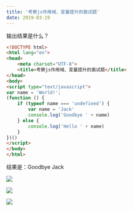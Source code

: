 ```yaml
---
title: '考察js作用域、变量提升的面试题'
date: 2019-03-19
---   
```

输出结果是什么？

```html
<!DOCTYPE html>    
<html lang="en">    
<head>    
    <meta charset="UTF-8">    
    <title>考察js作用域、变量提升的面试题</title>  
</head>    
<body>  
<script type="text/javascript">
var name = 'World!';
(function () {
    if (typeof name === 'undefined') {
        var name = 'Jack'
        console.log('Goodbye ' + name)
    } else {
        console.log('Hello ' + name)
    }
})()
</script>      
</body>    
</html>
```

结果是：Goodbye Jack

![](https://img-blog.csdnimg.cn/20190319120057257.png?x-oss-processimage/watermark,type_ZmFuZ3poZW5naGVpdGk,shadow_10,text_aHR0cHM6Ly9ibG9nLmNzZG4ubmV0L3h1dG9uZ2Jhbw,size_16,color_FFFFFF,t_70)

![](https://img-blog.csdnimg.cn/20190319120039909.png?x-oss-processimage/watermark,type_ZmFuZ3poZW5naGVpdGk,shadow_10,text_aHR0cHM6Ly9ibG9nLmNzZG4ubmV0L3h1dG9uZ2Jhbw,size_16,color_FFFFFF,t_70)

![](https://img-blog.csdnimg.cn/20190319120111958.png?x-oss-processimage/watermark,type_ZmFuZ3poZW5naGVpdGk,shadow_10,text_aHR0cHM6Ly9ibG9nLmNzZG4ubmV0L3h1dG9uZ2Jhbw,size_16,color_FFFFFF,t_70)